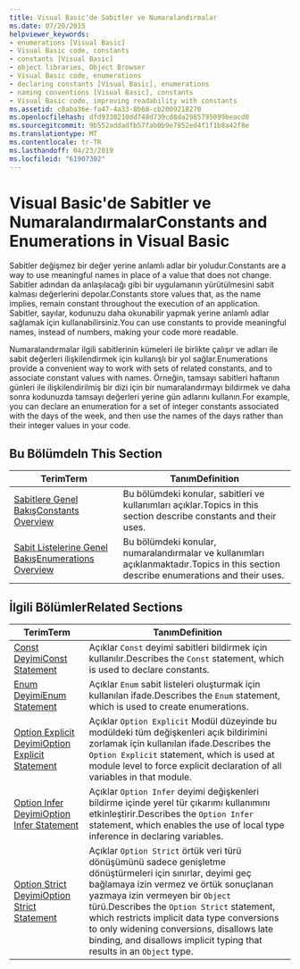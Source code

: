 ```yaml
---
title: Visual Basic'de Sabitler ve Numaralandırmalar
ms.date: 07/20/2015
helpviewer_keywords:
- enumerations [Visual Basic]
- Visual Basic code, constants
- constants [Visual Basic]
- object libraries, Object Browser
- Visual Basic code, enumerations
- declaring constants [Visual Basic], enumerations
- naming conventions [Visual Basic], constants
- Visual Basic code, improving readability with constants
ms.assetid: c8aba36e-fa47-4a33-8b68-cb2009218270
ms.openlocfilehash: dfd9330210dd748d739cd8da2985795099beacd8
ms.sourcegitcommit: 9b552addadfb57fab0b9e7852ed4f1f1b8a42f8e
ms.translationtype: MT
ms.contentlocale: tr-TR
ms.lasthandoff: 04/23/2019
ms.locfileid: "61907302"
---
```

# <a name="constants-and-enumerations-in-visual-basic"></a><span data-ttu-id="88bdf-102">Visual Basic'de Sabitler ve Numaralandırmalar</span><span class="sxs-lookup"><span data-stu-id="88bdf-102">Constants and Enumerations in Visual Basic</span></span>
<span data-ttu-id="88bdf-103">Sabitler değişmez bir değer yerine anlamlı adlar bir yoludur.</span><span class="sxs-lookup"><span data-stu-id="88bdf-103">Constants are a way to use meaningful names in place of a value that does not change.</span></span> <span data-ttu-id="88bdf-104">Sabitler adından da anlaşılacağı gibi bir uygulamanın yürütülmesini sabit kalması değerlerini depolar.</span><span class="sxs-lookup"><span data-stu-id="88bdf-104">Constants store values that, as the name implies, remain constant throughout the execution of an application.</span></span> <span data-ttu-id="88bdf-105">Sabitler, sayılar, kodunuzu daha okunabilir yapmak yerine anlamlı adlar sağlamak için kullanabilirsiniz.</span><span class="sxs-lookup"><span data-stu-id="88bdf-105">You can use constants to provide meaningful names, instead of numbers, making your code more readable.</span></span>  
  
 <span data-ttu-id="88bdf-106">Numaralandırmalar ilgili sabitlerinin kümeleri ile birlikte çalışır ve adları ile sabit değerleri ilişkilendirmek için kullanışlı bir yol sağlar.</span><span class="sxs-lookup"><span data-stu-id="88bdf-106">Enumerations provide a convenient way to work with sets of related constants, and to associate constant values with names.</span></span> <span data-ttu-id="88bdf-107">Örneğin, tamsayı sabitleri haftanın günleri ile ilişkilendirilmiş bir dizi için bir numaralandırmayı bildirmek ve daha sonra kodunuzda tamsayı değerleri yerine gün adlarını kullanın.</span><span class="sxs-lookup"><span data-stu-id="88bdf-107">For example, you can declare an enumeration for a set of integer constants associated with the days of the week, and then use the names of the days rather than their integer values in your code.</span></span>  
  
## <a name="in-this-section"></a><span data-ttu-id="88bdf-108">Bu Bölümde</span><span class="sxs-lookup"><span data-stu-id="88bdf-108">In This Section</span></span>  
  
|<span data-ttu-id="88bdf-109">Terim</span><span class="sxs-lookup"><span data-stu-id="88bdf-109">Term</span></span>|<span data-ttu-id="88bdf-110">Tanım</span><span class="sxs-lookup"><span data-stu-id="88bdf-110">Definition</span></span>|  
|---|---|  
|[<span data-ttu-id="88bdf-111">Sabitlere Genel Bakış</span><span class="sxs-lookup"><span data-stu-id="88bdf-111">Constants Overview</span></span>](../../../../visual-basic/programming-guide/language-features/constants-enums/constants-overview.md)|<span data-ttu-id="88bdf-112">Bu bölümdeki konular, sabitleri ve kullanımları açıklar.</span><span class="sxs-lookup"><span data-stu-id="88bdf-112">Topics in this section describe constants and their uses.</span></span>|  
|[<span data-ttu-id="88bdf-113">Sabit Listelerine Genel Bakış</span><span class="sxs-lookup"><span data-stu-id="88bdf-113">Enumerations Overview</span></span>](../../../../visual-basic/programming-guide/language-features/constants-enums/enumerations-overview.md)|<span data-ttu-id="88bdf-114">Bu bölümdeki konular, numaralandırmalar ve kullanımları açıklanmaktadır.</span><span class="sxs-lookup"><span data-stu-id="88bdf-114">Topics in this section describe enumerations and their uses.</span></span>|  
  
## <a name="related-sections"></a><span data-ttu-id="88bdf-115">İlgili Bölümler</span><span class="sxs-lookup"><span data-stu-id="88bdf-115">Related Sections</span></span>  
  
|<span data-ttu-id="88bdf-116">Terim</span><span class="sxs-lookup"><span data-stu-id="88bdf-116">Term</span></span>|<span data-ttu-id="88bdf-117">Tanım</span><span class="sxs-lookup"><span data-stu-id="88bdf-117">Definition</span></span>|  
|---|---|  
|[<span data-ttu-id="88bdf-118">Const Deyimi</span><span class="sxs-lookup"><span data-stu-id="88bdf-118">Const Statement</span></span>](../../../../visual-basic/language-reference/statements/const-statement.md)|<span data-ttu-id="88bdf-119">Açıklar `Const` deyimi sabitleri bildirmek için kullanılır.</span><span class="sxs-lookup"><span data-stu-id="88bdf-119">Describes the `Const` statement, which is used to declare constants.</span></span>|  
|[<span data-ttu-id="88bdf-120">Enum Deyimi</span><span class="sxs-lookup"><span data-stu-id="88bdf-120">Enum Statement</span></span>](../../../../visual-basic/language-reference/statements/enum-statement.md)|<span data-ttu-id="88bdf-121">Açıklar `Enum` sabit listeleri oluşturmak için kullanılan ifade.</span><span class="sxs-lookup"><span data-stu-id="88bdf-121">Describes the `Enum` statement, which is used to create enumerations.</span></span>|  
|[<span data-ttu-id="88bdf-122">Option Explicit Deyimi</span><span class="sxs-lookup"><span data-stu-id="88bdf-122">Option Explicit Statement</span></span>](../../../../visual-basic/language-reference/statements/option-explicit-statement.md)|<span data-ttu-id="88bdf-123">Açıklar `Option Explicit` Modül düzeyinde bu modüldeki tüm değişkenleri açık bildirimini zorlamak için kullanılan ifade.</span><span class="sxs-lookup"><span data-stu-id="88bdf-123">Describes the `Option Explicit` statement, which is used at module level to force explicit declaration of all variables in that module.</span></span>|  
|[<span data-ttu-id="88bdf-124">Option Infer Deyimi</span><span class="sxs-lookup"><span data-stu-id="88bdf-124">Option Infer Statement</span></span>](../../../../visual-basic/language-reference/statements/option-infer-statement.md)|<span data-ttu-id="88bdf-125">Açıklar `Option Infer` deyimi değişkenleri bildirme içinde yerel tür çıkarımı kullanımını etkinleştirir.</span><span class="sxs-lookup"><span data-stu-id="88bdf-125">Describes the `Option Infer` statement, which enables the use of local type inference in declaring variables.</span></span>|  
|[<span data-ttu-id="88bdf-126">Option Strict Deyimi</span><span class="sxs-lookup"><span data-stu-id="88bdf-126">Option Strict Statement</span></span>](../../../../visual-basic/language-reference/statements/option-strict-statement.md)|<span data-ttu-id="88bdf-127">Açıklar `Option Strict` örtük veri türü dönüşümünü sadece genişletme dönüştürmeleri için sınırlar, deyimi geç bağlamaya izin vermez ve örtük sonuçlanan yazmaya izin vermeyen bir `Object` türü.</span><span class="sxs-lookup"><span data-stu-id="88bdf-127">Describes the `Option Strict` statement, which restricts implicit data type conversions to only widening conversions, disallows late binding, and disallows implicit typing that results in an `Object` type.</span></span>|
